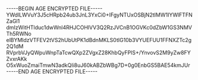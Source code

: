 -----BEGIN AGE ENCRYPTED FILE-----
YWdlLWVuY3J5cHRpb24ub3JnL3YxCi0+IFgyNTUxOSBjN2tIMW1IYWlFTFNZaGl1
dmIzWitHTlduc1dwWnl4RHJCOHlVV3Q2RzJVCnB1OGVKc0dZbW1GS3NMVTh5RWNo
elBYMldzVTFEV2tVS2hUbUtPK1dBdnMKLS0tIG10b3VYUEFUU1FFNXZTc2g2Q1dM
RVprbVJyQWpuWnpTaTcwQXp2ZVgxZ28KhbQyFPlS+/YnvovS2M9yZw8FYZvxrAKk
O5xWuoZmaiTmwN3adkQIi8uJ60kABZbWBg7D+0g0EnbGS5BAE54kmJUr
-----END AGE ENCRYPTED FILE-----

